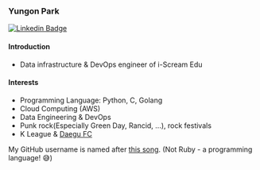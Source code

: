 ### Yungon Park

[![Linkedin Badge](https://img.shields.io/badge/-LinkedIn-blue?style=flat-square&logo=Linkedin&logoColor=white&link=https://www.linkedin.com/in/rubysoho07/)](https://www.linkedin.com/in/rubysoho07/)

#### Introduction

* Data infrastructure & DevOps engineer of i-Scream Edu

#### Interests

* Programming Language: Python, C, Golang
* Cloud Computing (AWS) 
* Data Engineering & DevOps
* Punk rock(Especially Green Day, Rancid, ...), rock festivals
* K League & [Daegu FC](https://daegufc.co.kr)

My GitHub username is named after [this song](https://youtu.be/0P9QMkm9Eew). (Not Ruby - a programming language! 😅)
